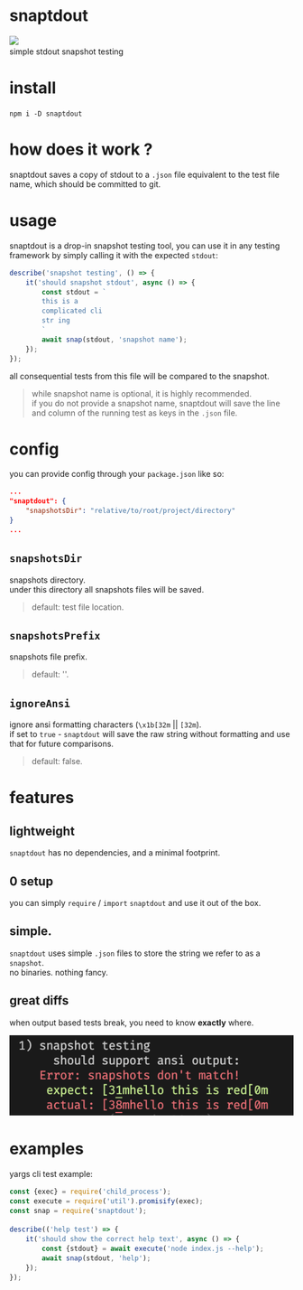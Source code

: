 # snaptdout
[![](https://github.com/tool3/snaptdout/workflows/test/badge.svg?branch=master)](https://github.com/tool3/snaptdout/actions?query=workflow:test)    
simple stdout snapshot testing

# install
`npm i -D snaptdout`

# how does it work ?
snaptdout saves a copy of stdout to a `.json` file equivalent to the test file name, which should be committed to git.

# usage
snaptdout is a drop-in snapshot testing tool, you can use it in any testing framework by simply calling it with the expected `stdout`:

```javascript
describe('snapshot testing', () => {
    it('should snapshot stdout', async () => {
        const stdout = ` 
        this is a 
        complicated cli
        str ing
        `
        await snap(stdout, 'snapshot name');
    });
});
```

all consequential tests from this file will be compared to the snapshot.

> while snapshot name is optional, it is highly recommended.   
> if you do not provide a snapshot name, snaptdout will save the line and column of the running test as keys in the `.json` file.

# config 
you can provide config through your `package.json` like so:

```json
...
"snaptdout": {
    "snapshotsDir": "relative/to/root/project/directory"
}
...
```

##  `snapshotsDir`
snapshots directory.   
under this directory all snapshots files will be saved.

> default: test file location.

##  `snapshotsPrefix`
snapshots file prefix.   

> default: ''.

##  `ignoreAnsi`
ignore ansi formatting characters (`\x1b[32m` || `[32m`).   
if set to `true` - `snaptdout` will save the raw string without formatting and use that for future comparisons.   

> default: false.

# features
## lightweight
`snaptdout` has no dependencies, and a minimal footprint.

## 0 setup
you can simply `require` / `import` `snaptdout` and use it out of the box.

## simple.
`snaptdout` uses simple `.json` files to store the string we refer to as a `snapshot`.   
no binaries. nothing fancy.

## great diffs
when output based tests break, you need to know **exactly** where.   

![](./img/great_diff.png)

# examples
yargs cli test example:

```javascript
const {exec} = require('child_process');
const execute = require('util').promisify(exec);
const snap = require('snaptdout');

describe(('help test') => {
    it('should show the correct help text', async () => {
        const {stdout} = await execute('node index.js --help');
        await snap(stdout, 'help');
    });
});
```
